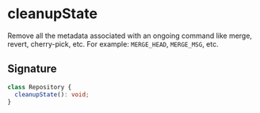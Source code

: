 # cleanupState

Remove all the metadata associated with an ongoing command like merge,
revert, cherry-pick, etc. For example: `MERGE_HEAD`, `MERGE_MSG`, etc.

## Signature

```ts
class Repository {
  cleanupState(): void;
}
```